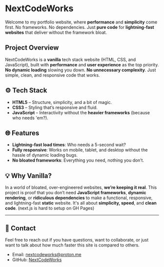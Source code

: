 # NextCodeWorks

Welcome to my portfolio website, where **performance** and **simplicity** come first. No frameworks. No dependencies. Just **pure code** for **lightning-fast websites** that deliver without the framework bloat.

## Project Overview
NextCodeWorks is a **vanilla** tech stack website (HTML, CSS, and JavaScript), built with **performance** and **user experience** as the top priority. **No dynamic loading** slowing you down. **No unnecessary complexity**. Just simple, clean, and responsive code that works.

## ⚙️ Tech Stack
- **HTML5** – Structure, simplicity, and a bit of magic.  
- **CSS3** – Styling that’s responsive and fluid.  
- **JavaScript** – Interactivity without the **heavier frameworks** (because who needs 'em?).  

## 🌐 Features
- **Lightning-fast load times**: Who needs a 5-second wait?  
- **Fully responsive**: Works on mobile, tablet, and desktop without the hassle of dynamic loading bugs.  
- **No bloated frameworks**: Everything you need, nothing you don’t.  

## 💡 Why Vanilla?
In a world of bloated, over-engineered websites, **we’re keeping it real**. This project is proof that you don’t need **JavaScript frameworks**, **dynamic rendering**, or **ridiculous dependencies** to make a functional, responsive, and lightning-fast **static** website. It's all about **simplicity, speed**, and **clean code**. (next.js is hard to setup on GH Pages)

---

## 💬 Contact
Feel free to reach out if you have questions, want to collaborate, or just want to talk about how much faster this site is compared to others.  
- Email: [nextcodeworks@proton.me](mailto:nextcodeworks@proton.me)  
- GitHub: [NextCodeWorks](https://github.com/NextCodeWorks)  
